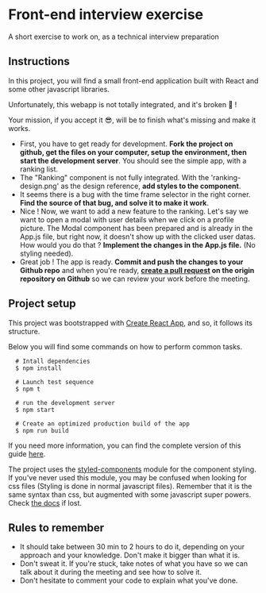 
# Front-end interview exercise
A short exercise to work on, as a technical interview preparation


## Instructions
In this project, you will find a small front-end application built with React and some other javascript libraries.

Unfortunately, this webapp is not totally integrated, and it's broken 🤕 !

Your mission, if you accept it 😎, will be to finish what's missing and make it works.

- First, you have to get ready for development. **Fork the project on github, get the files on your computer, setup the environment, then start the development server**. You should see the simple app, with a ranking list.
- The "Ranking" component is not fully integrated. With the 'ranking-design.png' as the design reference, **add styles to the component**.
- It seems there is a bug with the time frame selector in the right corner. **Find the source of that bug, and solve it to make it work**.
- Nice ! Now, we want to add a new feature to the ranking. Let's say we want to open a modal with user details when we click on a profile picture. The Modal component has been prepared and is already in the App.js file, but right now, it doesn't show up with the clicked user datas. How would you do that ? **Implement the changes in the App.js file.** (No styling needed).
- Great job ! The app is ready. **Commit and push the changes to your Github repo** and when you're ready, **[create a pull request](https://help.github.com/articles/creating-a-pull-request/) on the origin repository on Github** so we can review your work before the meeting.


## Project setup
This project was bootstrapped with [Create React App](https://github.com/facebookincubator/create-react-app), and so, it follows its structure.

Below you will find some commands on how to perform common tasks.
```shell
  # Intall dependencies
  $ npm install

  # Launch test sequence
  $ npm t

  # run the development server
  $ npm start

  # Create an optimized production build of the app
  $ npm run build

```
If you need more information, you can find the complete version of this guide [here](https://github.com/facebookincubator/create-react-app/blob/master/packages/react-scripts/template/README.md).

The project uses the [styled-components](https://www.styled-components.com/) module for the component styling. If you've never used this module, you may be confused when looking for css files (Styling is done in normal javascript files). Remember that it is the same syntax than css, but augmented with some javascript super powers. Check [the docs](https://www.styled-components.com/docs) if lost.

## Rules to remember
- It should take between 30 min to 2 hours to do it, depending on your approach and your knowledge. Don't make it bigger than what it is.
- Don't sweat it. If you're stuck, take notes of what you have so we can talk about it during the meeting and see how to solve it.
- Don't hesitate to comment your code to explain what you've done.
